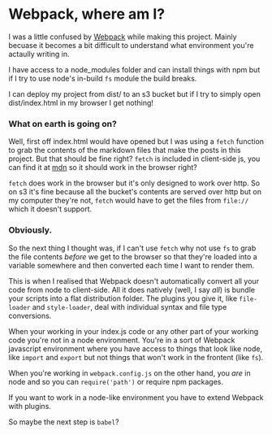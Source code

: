 # Webpack, where am I?

I was a little confused by [Webpack](https://webpack.js.org/) while
making this project. Mainly becuase it becomes a bit difficult to
understand what environment you're actaully writing in.

I have access to a node_modules folder and can install things with npm
but if I try to use node's in-build `fs` module the build breaks.

I can deploy my project from dist/ to an s3 bucket but if I try to simply
open dist/index.html in my browser I get nothing!

### What on earth is going on?

Well, first off index.html would have opened but I was using a `fetch`
function to grab the contents of the markdown files that make the posts
in this project. But that should be fine right? `fetch` is included in
client-side js, you can find it at
[mdn](https://developer.mozilla.org/en-US/docs/Web/API/Fetch_API/Using_Fetch)
so it should work in the browser right?

`fetch` does work in the browser but it's only designed to work over
http. So on s3 it's fine because all the bucket's contents are served
over http but on my computer they're not, `fetch` would have to get the
files from `file://` which it doesn't support.

### Obviously.

So the next thing I thought was, if I can't use `fetch` why not use `fs`
to grab the file contents *before* we get to the browser so that they're
loaded into a variable somewhere and then converted each time I want to
render them.

This is when I realised that Webpack doesn't automatically convert all
your code from node to client-side. All it does natively (well, I say *all*) is
bundle your scripts into a flat distribution folder. The plugins you give
it, like `file-loader` and `style-loader`, deal with individual
syntax and file type conversions.

When your working in your index.js code or any other part of your working
code you're not in a node environment. You're in a sort of Webpack javascript
environment where you have access to things that look like node, like `import`
and `export` but not things that won't work in the frontent (like `fs`).

When you're working in `webpack.config.js` on the other hand, you *are* in
node and so you can `require('path')` or require npm packages.

If you want to work in a node-like environment you have to extend Webpack
with plugins.

So maybe the next step is `babel`?
